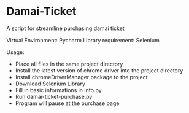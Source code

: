 # Damai-Ticket
A script for streamline purchasing damai ticket

Virtual Environment: Pycharm
Library requirement: Selenium

Usage:
 - Place all files in the same project directory
 - Install the latest version of chrome driver into the project directory
 - Install chromeDriverManager package to the project
 - Download Selenium Library
 - Fill in basic informations in info.py
 - Run damai-ticket-purchase.py
 - Program will pause at the purchase page
